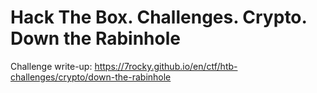 # Hack The Box. Challenges. Crypto. Down the Rabinhole

Challenge write-up: https://7rocky.github.io/en/ctf/htb-challenges/crypto/down-the-rabinhole
